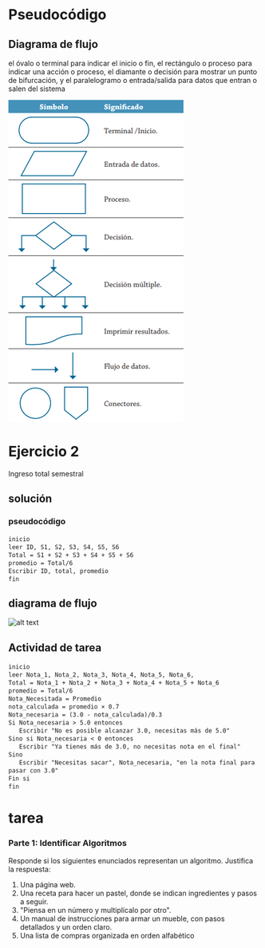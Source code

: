 # Pseudocódigo


## Diagrama de flujo

el óvalo o terminal para indicar el inicio o fin, el rectángulo o proceso para indicar una acción o proceso, el diamante o decisión para mostrar un punto de bifurcación, y el paralelogramo o entrada/salida para datos que entran o salen del sistema





![alt text](image.png)


# Ejercicio 2
Ingreso total semestral

## solución 
### pseudocódigo
```
inicio
leer ID, S1, S2, S3, S4, S5, S6
Total = S1 + S2 + S3 + S4 + S5 + S6
promedio = Total/6
Escribir ID, total, promedio
fin
 ```
 ## diagrama de flujo
 ![alt text](<../Diagrama sin título.drawio.png>)







## Actividad de tarea

```
inicio
leer Nota_1, Nota_2, Nota_3, Nota_4, Nota_5, Nota_6,
Total = Nota_1 + Nota_2 + Nota_3 + Nota_4 + Nota_5 + Nota_6
promedio = Total/6
Nota_Necesitada = Promedio
nota_calculada = promedio × 0.7
Nota_necesaria = (3.0 - nota_calculada)/0.3
Si Nota_necesaria > 5.0 entonces
   Escribir "No es posible alcanzar 3.0, necesitas más de 5.0"
Sino si Nota_necesaria < 0 entonces
   Escribir "Ya tienes más de 3.0, no necesitas nota en el final"
Sino
   Escribir "Necesitas sacar", Nota_necesaria, "en la nota final para pasar con 3.0"
Fin si
fin

 ```




# tarea
### Parte 1: Identificar Algoritmos

Responde si los siguientes enunciados representan un algoritmo. Justifica la respuesta:

1. Una página web.
2. Una receta para hacer un pastel, donde se indican ingredientes y pasos a seguir.
3. "Piensa en un número y multiplícalo por otro".
4. Un manual de instrucciones para armar un mueble, con pasos detallados y un orden claro.
5. Una lista de compras organizada en orden alfabético